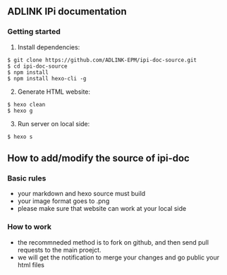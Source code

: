 ## ADLINK IPi documentation


### Getting started



1. Install dependencies:


```
$ git clone https://github.com/ADLINK-EPM/ipi-doc-source.git
$ cd ipi-doc-source
$ npm install
$ npm install hexo-cli -g

```

2. Generate HTML website:

```
$ hexo clean
$ hexo g
```

3. Run server on local side:

```
$ hexo s
```

## How to add/modify the source of ipi-doc


### Basic rules

* your markdown and hexo source must build
* your image format goes to .png
* please make sure that website can work at your local side



### How to work

* the recommneded method is to fork on github, and then send pull requests to the main proejct. 
* we will get the notification to merge your changes and go public your html files









